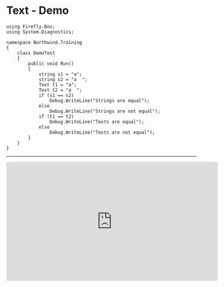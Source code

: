 ﻿# Text - Demo

```csdiff
using Firefly.Box;
using System.Diagnostics;

namespace Northwind.Training
{
    class DemoText
    {
        public void Run()
        {
            string s1 = "a";
            string s2 = "a  ";
            Text t1 = "a";
            Text t2 = "a  ";
            if (s1 == s2)
                Debug.WriteLine("Strings are equal");
            else
                Debug.WriteLine("Strings are not equal");
            if (t1 == t2)
                Debug.WriteLine("Texts are equal");
            else
                Debug.WriteLine("Texts are not equal");
        }
    }
}

```

---

<iframe width="560" height="315" src="https://www.youtube.com/embed/DjwuAwkDuC4?list=PL1DEQjXG2xnJNTIi_lrTxD83bf5-8mrRP" frameborder="0" allowfullscreen></iframe>




